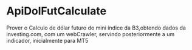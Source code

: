 # ApiDolFutCalculate
Prover o Calculo de dólar futuro do mini índice da B3,obtendo dados da investing.com, com um webCrawler, servindo posteriormente a um indicador, inicialmente para MT5 
